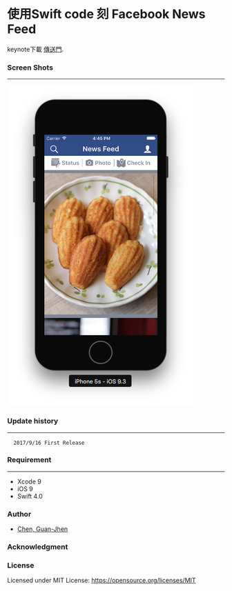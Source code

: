 # 使用Swift code 刻 Facebook News Feed

keynote下載  [傳送門](https://github.com/TerryCK/codingUI/blob/master/keynote/談談Swift入門.pdf).<p>



### Screen Shots
-----------
!["ScreenShots"](https://github.com/TerryCK/codingUI/blob/master/screen/screen.png)


### Update history
-----------
      2017/9/16 First Release
      
### Requirement
-----------

- Xcode 9
- iOS 9
- Swift 4.0


### Author
* [Chen, Guan-Jhen](https://goo.gl/USI7g5)

### Acknowledgment

 
### License


Licensed under MIT License: https://opensource.org/licenses/MIT

